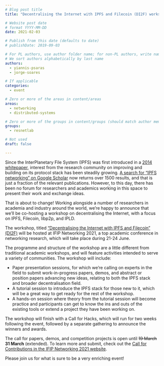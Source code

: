 ```yaml
---
# Blog post title
title: "Decentralising the Internet with IPFS and Filecoin (DI2F) workshop at IFIP Networking 2021: Call for Contributions"

# Website post date
# format YYYY-MM-DD
date: 2021-02-03

# Publish from this date (defaults to date)
# publishDate: 2019-09-03

# For PL authors, use author folder name; for non-PL authors, write name as in paper within ""
# We sort authors alphabetically by last name
authors:
  - yiannis-psaras
  - jorge-soares

# If applicable
categories:
  - event

# Zero or more of the areas in content/areas
areas:
  - networking
  - distributed-systems

# Zero or more of the groups in content/groups (should match author membership)
groups:
  - resnetlab

# Not used
draft: false

---
```


Since the InterPlanetary File System (IPFS) was first introduced in a [2014 whitepaper](https://github.com/ipfs/papers/raw/master/ipfs-cap2pfs/ipfs-p2p-file-system.pdf), interest from the research community on improving and building on its protocol stack has been steadily growing. [A search for “IPFS networking” on Google Scholar](https://scholar.google.com/scholar?hl=en&as_sdt=0%2C5&q=ipfs+networking&btnG=) now returns over 1500 results, and that is just a fraction of the relevant publications. However, to this day, there has been no forum for researchers and academics working in this space to present their work and exchange ideas.

That is about to change! Working alongside a number of researchers in academia and industry around the world, we’re happy to announce that we’ll be co-hosting a workshop on decentralising the Internet, with a focus on IPFS, Filecoin, libp2p, and IPLD.

The workshop, titled [“Decentralising the Internet with IPFS and Filecoin” (DI2F)](https://networking.ifip.org/2021/workshops/di2f-decentralising-the-internet-with-ipfs-and-filecoin) will be hosted  at IFIP Networking 2021, a top academic conference in networking research, which will take place during 21-24 June.

The programme and structure of the workshop are a little different from traditional academic workshops, and will feature activities intended to serve a variety of communities. The workshop will include:

- Paper presentation sessions, for which we’re calling on experts in the field to submit work-in-progress papers, demos, and abstract or position papers advancing new ideas, relating to both the IPFS stack and broader decentralisation field.
- A tutorial session to introduce the IPFS stack for those new to it, which will be a great way to get  ready for the rest of the workshop.
- A hands-on session where theory from the tutorial session will become practice and participants can get to know the ins and outs of the existing tools or extend a project they have been working on.

The workshop will finish with a Call for Hacks, which will run for two weeks following the event, followed by a separate gathering to announce the winners and awards.

The call for papers, demos, and competition projects is open until ~~19 March~~ **31 March** (extended). To learn more and submit, check out the [Call for Contributions in the IFIP Networking 2021 website](https://networking.ifip.org/2021/workshops/di2f-decentralising-the-internet-with-ipfs-and-filecoin).

Please join us for what is sure to be a very enriching event!
